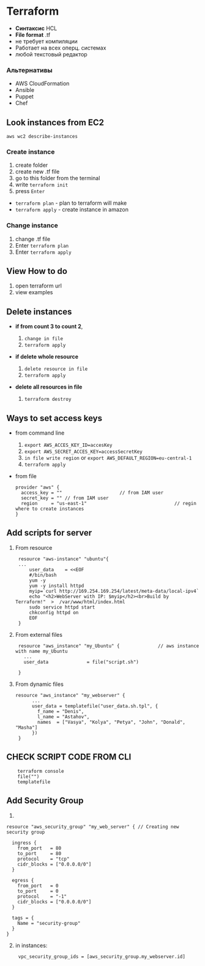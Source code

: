 # Terraform

- **Синтаксис**  HCL
- **File format** .tf
- не требует компиляции
- Работает на всех оперц. системах
- любой текстовый редактор

### Альтернативы 

- AWS CloudFormation
- Ansible
- Puppet
- Chef


## Look instances from EC2

``aws wc2 describe-instances``

### Create instance

1. create folder
2. create new .tf file 
3. go to this folder from the terminal 
4. write ```terraform init```
5. press `Enter`

- ```terraform plan``` - plan to terraform will make
- ```terraform apply``` - create instance in amazon

### Change instance 

1. change .tf file
2. Enter ```terraform plan```
3. Enter ```terraform apply``` 


## View How to do 

1. open terraform url
2. view examples


## Delete instances 

- **if from count 3 to count 2**, 
  1. ``change in file`` 
  2. ``terraform apply``
  
- **if delete whole resource**
  1. ``delete resource in file``
  2. ``terraform apply``
  
- **delete all resources in file**
  1. ```terraform destroy```



##  Ways to set access keys 

- from command line
   1. ``export AWS_ACCES_KEY_ID=accesKey``
   2. ``export AWS_SECRET_ACCES_KEY=accessSecretKey``
   3. ``in file write region`` or ``export AWS_DEFAULT_REGION=eu-central-1`` 
   4. ``terraform apply``

- from file 

      provider "aws" {
        access_key = ""                     // from IAM user
        secret_key = "" // from IAM user
        region     = "us-east-1"                                // regin where to create instances
      }


## Add scripts for server 

1. From resource 


        resource "aws-instance" "ubuntu"{
        ...
            user_data    = <<EOF
            #/bin/bash
            yum -y
            yum -y install httpd
            myip=`curl http://169.254.169.254/latest/meta-data/local-ipv4`
            echo "<h2>WebServer with IP: $myip</h2><br>Build by Terraform!"  >  /var/www/html/index.html
            sudo service httpd start
            chkconfig httpd on
            EOF
        }

2. From external files 

        resource "aws_instance" "my_Ubuntu" {              // aws instance with name my_Ubuntu
          ...
          user_data              = file("script.sh")

        }
 
 3. From dynamic files
        
        resource "aws_instance" "my_webserver" {
              ...
              user_data = templatefile("user_data.sh.tpl", {
                f_name = "Denis",
                l_name = "Astahov",
                names  = ["Vasya", "Kolya", "Petya", "John", "Donald", "Masha"]
              })
         }     


      
      
## CHECK SCRIPT CODE FROM CLI      

        terraform console
        file("")
        templatefile
        
## Add Security Group

1.

    resource "aws_security_group" "my_web_server" { // Creating new security group

      ingress {
        from_port   = 80
        to_port     = 80
        protocol    = "tcp"
        cidr_blocks = ["0.0.0.0/0"]
      }

      egress {
        from_port   = 0
        to_port     = 0
        protocol    = "-1"
        cidr_blocks = ["0.0.0.0/0"]
      }

      tags = {
        Name = "security-group"
      }
    }

2. in instances:

        vpc_security_group_ids = [aws_security_group.my_webserver.id]
    
